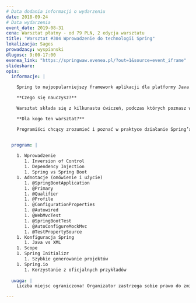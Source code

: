 ```yaml
---
# Data dodania informacji o wydarzeniu
date: 2018-09-24
# Data wydarzenia
event_date: 2019-08-31
cena: Warsztat płatny - od 79 PLN, 2 edycja warsztatu
title: "Warsztat #304 Wprowadzenie do technologii Spring"
lokalizacja: Sages
prowadzacy: wyspianski
dlugosc: 9:00-17:00
evenea_link: "https://springwaw.evenea.pl/?out=1&source=event_iframe"
slideshare:
opis:
  informacje: |

    Spring to najpopularniejszy framework aplikacji dla platformy Java. Rozwijany od 2002 - ‘zaczynał’ jako kontener implementujący wzorzec IoC - obecnie oferuje programiście wiele bibliotek do szybkiego tworzenia różnorodnych aplikacji.

    **Czego się nauczysz?**

    Warsztat składa się z kilkunastu ćwiczeń, podczas których poznasz w praktyce działanie Spring’a. Oczywiście nie obejdzie się bez pisania testów ;) Zaczniemy od Hello World, na koniec dnia będziemy JSON’em przesyłać obiekt do aplikacji i zapisywać go w bazie danych. Poznamy, jak szybko można stworzyć prototyp aplikacji typu REST. Nauczymy się korzystać bogatej i przydatnej dokumentacji Spring’a. Wszystkie ćwiczenia z użyciem Spring Boot.

    **Dla kogo ten warsztat?**

    Programiści chcący zrozumieć i poznać w praktyce działanie Spring’a. Potrzebna znajomość, któregokolwiek z języków: Java, Javascript, .Net, C#, C++, Perl, Ruby, Python etc.


  program: |
 
    1. Wprowadzenie 
       1. Inversion of Control
       1. Dependency Injection
       1. Spring vs Spring Boot
    1. Adnotacje (omówienie i użycie)
       1. @SpringBootApplication
       1. @Primary
       1. @Qualifier
       1. @Profile
       1. @ConfigurationProperties
       1. @Autowired
       1. @WebMvcTest
       1. @SpringBootTest
       1. @AutoConfigureMockMvc
       1. @TestPropertySource
    1. Konfiguracja Spring
       1. Java vs XML
    1. Scope
    1. Spring Initializr 
       1. Szybkie generowanie projektów
    1. Spring.io  
       1. Korzystanie z oficjalnych przykładów
  
  uwaga: |
    Liczba miejsc ograniczona! Organizator zastrzega sobie prawo do zmiany lokalizacji wydarzenia oraz jego odwołania w przypadku niezgłoszenia się minimalnej liczby uczestników.

---
```

